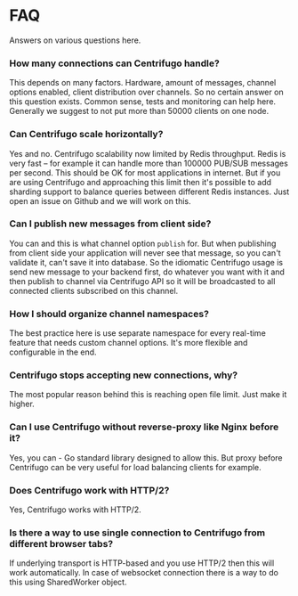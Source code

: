 # FAQ

Answers on various questions here.

### How many connections can Centrifugo handle?

This depends on many factors. Hardware, amount of messages, channel options enabled,
client distribution over channels. So no certain answer on this question exists. Common
sense, tests and monitoring can help here. Generally we suggest to not put more than 50000
clients on one node.

### Can Centrifugo scale horizontally?

Yes and no. Centrifugo scalability now limited by Redis throughput. Redis is very fast – for example
it can handle more than 100000 PUB/SUB messages per second. This should be OK for most applications
in internet. But if you are using Centrifugo and approaching this limit then it's possible to add
sharding support to balance queries between different Redis instances. Just open an issue on Github
and we will work on this.

### Can I publish new messages from client side?

You can and this is what channel option `publish` for. But when publishing from client side
your application will never see that message, so you can't validate it, can't save it into
database. So the idiomatic Centrifugo usage is send new message to your backend first, do whatever
you want with it and then publish to channel via Centrifugo API so it will be broadcasted to all
connected clients subscribed on this channel.

### How I should organize channel namespaces?

The best practice here is use separate namespace for every real-time feature that needs custom
channel options. It's more flexible and configurable in the end.

### Centrifugo stops accepting new connections, why?

The most popular reason behind this is reaching open file limit. Just make it higher.

### Can I use Centrifugo without reverse-proxy like Nginx before it?

Yes, you can - Go standard library designed to allow this. But proxy before Centrifugo can be very useful
for load balancing clients for example.

### Does Centrifugo work with HTTP/2?

Yes, Centrifugo works with HTTP/2.

### Is there a way to use single connection to Centrifugo from different browser tabs?

If underlying transport is HTTP-based and you use HTTP/2 then this will work automatically. In case
of websocket connection there is a way to do this using SharedWorker object.



